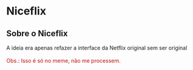 # Niceflix

<h2>Sobre o Niceflix</h2>

<a>A ideia era apenas refazer a interface da Netflix original sem ser original<a/> <br><br>
<a style="color: #C20F08;">Obs.: Isso é só no meme, não me processem.</a>


